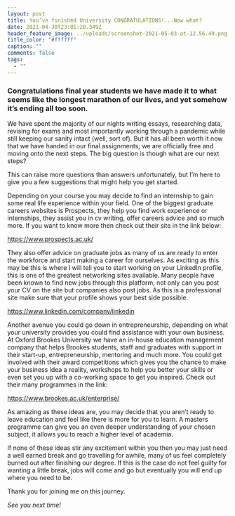 ```yaml
---
layout: post
title: You’ve finished University CONGRATULATIONS!...Now what?
date: 2021-04-30T23:01:28.349Z
header_feature_image: ../uploads/screenshot-2021-05-03-at-12.56.49.png
title_color: "#ffffff"
caption: ""
comments: false
tags:
  - ""
---
```

### Congratulations final year students we have made it to what seems like the longest marathon of our lives, and yet somehow it’s ending all too soon.

We have spent the majority of our nights writing essays, researching data, revising for exams and most importantly working through a pandemic while still keeping our sanity intact (well, sort of). But it has all been worth it now that we have handed in our final assignments; we are officially free and moving onto the next steps. The big question is though what are our next steps?

This can raise more questions than answers unfortunately, but I’m here to give you a few suggestions that might help you get started.

Depending on your course you may decide to find an internship to gain some real life experience within your field. One of the biggest graduate careers websites is Prospects, they help you find work experience or internships, they assist you in cv writing, offer careers advice and so much more. If you want to know more then check out their site in the link below:

<https://www.prospects.ac.uk/>



They also offer advice on graduate jobs as many of us are ready to enter the workforce and start making a career for ourselves. As exciting as this may be this is where I will tell you to start working on your LinkedIn profile, this is one of the greatest networking sites available. Many people have been known to find new jobs through this platform, not only can you post your CV on the site but companies also post jobs. As this is a professional site make sure that your profile shows your best side possible.

<https://www.linkedin.com/company/linkedin>

Another avenue you could go down in entrepreneurship, depending on what your university provides you could find assistance with your own business. At Oxford Brookes University we have an in-house education management company that helps Brookes students, staff and graduates with support in their start-up, entrepreneurship, mentoring and much more. You could get involved with their award competitions which gives you the chance to make your business idea a reality, workshops to help you better your skills or even set you up with a co-working space to get you inspired. Check out their many programmes in the link:

<https://www.brookes.ac.uk/enterprise/>

As amazing as these ideas are, you may decide that you aren’t ready to leave education and feel like there is more for you to learn. A masters programme can give you an even deeper understanding of your chosen subject, it allows you to reach a higher level of academia. 

If none of these ideas stir any excitement within you then you may just need a well earned break and go travelling for awhile, many of us feel completely burned out after finishing our degree. If this is the case do not feel guilty for wanting a little break, jobs will come and go but eventually you will end up where you need to be.

Thank you for joining me on this journey.

*See you next time!*